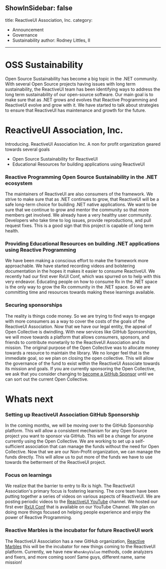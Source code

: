 ShowInSidebar: false
---
title: ReactiveUI Association, Inc.
category: 
  - Announcement
  - Governance
  - Sustainability
author: Rodney Littles, II
---


# OSS Sustainability
Open Source Sustainability has become a big topic in the .NET community.  With several Open Source projects having issues with long term sustainability, the ReactiveUI team has been identifying ways to address the long term sustainability of our open-source software.  Our main goal is to make sure that as .NET grows and evolves that Reactive Programming and ReactiveUI evolve and grow with it.  We have started to talk about strategies to ensure that ReactiveUI has maintenance and growth for the future.

# ReactiveUI Association, Inc.
Introducing.  ReactiveUI Association Inc.  A non for profit organization geared towards several goals

- Open Source Sustainability for ReactiveUI
- Educational Resources for building applications using ReactiveUI

### Reactive Programming Open Source Sustainability in the .NET ecosystem
The maintainers of ReactiveUI are also consumers of the framework.  We strive to make sure that as .NET continues to grow, that ReactiveUI will be a safe long-term choice for building .NET native applications.  We want to be sure that we continue to grow and mentor the community so that more members get involved.  We already have a very healthy user community.  Developers who take time to log issues, provide reproductions, and pull request fixes.  This is a good sign that this project is capable of long term health.

### Providing Educational Resources on building .NET applications using Reactive Programming
We have been making a conscious effort to make the framework more approachable.  We have started recording videos and bolstering documentation in the hopes it makes it easier to consume ReactiveUI.  We recently had our first ever RxUI Conf, which was spurred on to help with this very endeavor.  Educating people on how to consume Rx in the .NET space is the only way to grow the Rx community in the .NET space.  So we are committing time and resources towards making these learnings available.

### Securing sponsorships
The reality is things code money.  So we are trying to find ways to engage with more consumers as a way to cover the costs of the goals of the ReactiveUI Association.  Now that we have our legal entity, the appeal of Open Collective is dwindling.  With new services like GitHub Sponsorships, we will move towards a platform that allows consumers, sponsors, and friends to contribute monetarily to the ReactiveUI Association and its mission.  The original purpose of the Open Collective was to allocate money towards a resource to maintain the library.  We no longer feel that is the immediate goal, so we plan on closing the open collective.  This will allow the governance of the fund to exist within the ReactiveUI Associate towards its mission and goals.  If you are currently sponsoring the Open Collective, we ask that you consider changing to [become a GitHub Sponsor](https://github.com/sponsors/reactivemarbles) until we can sort out the current Open Collective.

# Whats next

### Setting up ReactiveUI Association GitHub Sponsorship
In the coming months, we will be moving over to the GitHub Sponsorship platform.  This will allow a consistent mechanism for any Open Source project you want to sponsor via GitHub.  This will be a change for anyone currently using the Open Collective.  We are working to set up a self-sufficient association that can manage the funds without the need for Open Collective.  Now that we are our Non-Profit organization, we can manage the funds directly.  This will allow us to put more of the funds we have to use towards the betterment of the ReactiveUI project.

### Focus on learnings
We realize that the barrier to entry to Rx is high.  The ReactiveUI Association's primary focus is fostering learning.  The core team have been putting together a series of videos on various aspects of ReactiveUI.  We are posting periodic videos to the [ReactiveUI YouTube](https://www.youtube.com/channel/UCWVSpLajyZcooAngLV3ItaQ) channel. We hosted our first ever [RxUI Conf](https://www.rxuiconf.net/) that is available on our YouTube Channel.  We plan on doing more things focused on helping people experience and enjoy the power of Reactive Programming.


### Reactive Marbles is the incubator for future ReactiveUI work
The ReactiveUI Association has a new GitHub organization, [Reactive Marbles](https://github.com/reactivemarbles) this will be the incubator for new things coming to the ReactiveUI platform.  Currently, we have new `WhenAnyValue` methods, code analyzers and fixers, and more coming soon!  Same guys, different name, same mission!
